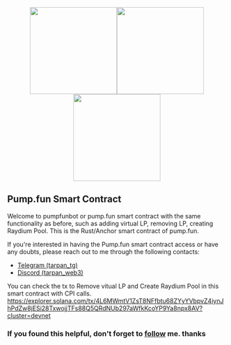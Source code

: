 <center><img src="./logo/pumpfunlogo.jpg" width="200"/><img src="./logo/pumpfunlogo.jpg" width="200"/><img src="./logo/pumpfunlogo.jpg" width="200"/></center>

## Pump.fun Smart Contract
Welcome to pumpfunbot or pump.fun smart contract with the same functionality as before, such as adding virtual LP, removing LP, creating Raydium Pool. This is the Rust/Anchor smart contract of pump.fun.

If you're interested in having the Pump.fun smart contract access or have any doubts, please reach out to me through the following contacts:

- <a href="https://t.me/tarpan_tg/">Telegram (tarpan_tg)</a>
- <a href="https://discordapp.com/users/1026521907182444574">Discord (tarpan_web3)</a>

You can check the tx to Remove vitual LP and Create Raydium Pool in this smart contract with CPI calls.  
https://explorer.solana.com/tx/4L6MWmtV1ZsT8NFfbtu68ZYyYVbpvZ4iynJhPdZw8jESi28TxwojjTFs88Q5QRdNUb297aWfkKcoYP9Ya8npx8AV?cluster=devnet

###  If you found this helpful, don't forget to <a href="https://github.com/sourlodine">follow</a> me. thanks
